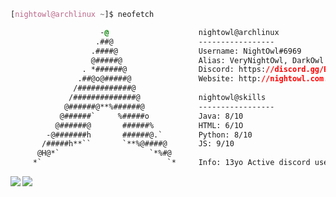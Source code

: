 <!-- 

	~> If you see this  i want to tell you something...
 NEVER GONA GIVE YOU UP NEVER GONNA LET YOU DOWN

-->

```css
[nightowl@archlinux ~]$ neofetch

                    -@                    nightowl@archlinux
                   .##@                   -----------------
                  .####@                  Username: NightOwl#6969
                  @#####@                 Alias: VeryNightOwl, DarkOwl
                . *######@                Discord: https://discord.gg/BgkBS3Hckq
               .##@o@#####@               Website: http://nightowl.com.pl/
              /############@            
             /##############@             nightowl@skills
            @######@**%######@            -----------------
           @######`     %#####o           Java: 8/10
          @######@       ######%          HTML: 6/1O
        -@#######h       ######@.`        Python: 8/10
       /#####h**``       `**%@####@       JS: 9/10
      @H@*`                    `*%#@    
     *`                            `*     Info: 13yo Active discord user and self-taught developer.

```



<img align="left" src="https://github-readme-stats.vercel.app/api?username=NightOwlDevelopment&count_private=true&line_height=21&show_icons=true&hide_border=true&theme=dracula"/>
<img align="left" src="https://github-readme-stats.vercel.app/api/top-langs/?username=NightOwlDevelopment&layout=compact&card_width=250&hide_border=true&theme=dracula"/>
 <img src="https://komarev.com/ghpvc/?username=NightOwlDevelopment&style=flat-square&color=blue" alt=""/>
